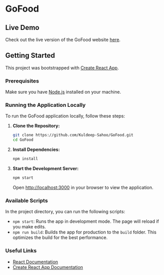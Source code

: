 # GoFood

## Live Demo
Check out the live version of the GoFood website [here](https://gofood-kuldeep.onrender.com/).

## Getting Started

This project was bootstrapped with [Create React App](https://github.com/facebook/create-react-app).

### Prerequisites
Make sure you have [Node.js](https://nodejs.org/) installed on your machine.

### Running the Application Locally

To run the GoFood application locally, follow these steps:

1. **Clone the Repository:**
   ```bash
   git clone https://github.com/Kuldeep-Sahoo/GoFood.git
   cd GoFood
   ```

2. **Install Dependencies:**
   ```bash
   npm install
   ```

3. **Start the Development Server:**
   ```bash
   npm start
   ```
   Open [http://localhost:3000](http://localhost:3000) in your browser to view the application.

### Available Scripts
In the project directory, you can run the following scripts:

- `npm start`: Runs the app in development mode. The page will reload if you make edits.
- `npm run build`: Builds the app for production to the `build` folder. This optimizes the build for the best performance.

### Useful Links
- [React Documentation](https://reactjs.org/docs/getting-started.html)
- [Create React App Documentation](https://create-react-app.dev/docs/getting-started)
